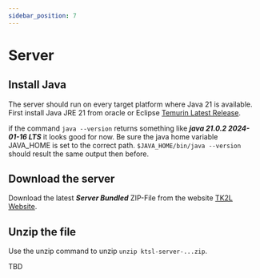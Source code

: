 ```yaml
---
sidebar_position: 7
---
```


# Server

## Install Java

The server should run on every target platform where Java 21 is available. First install
Java JRE 21 from oracle or Eclipse [Temurin Latest Release](https://adoptium.net/de/temurin/releases/).

if the command `java --version` returns something like ***java 21.0.2 2024-01-16 LTS*** it
looks good for now. Be sure the java home variable JAVA_HOME is set to the correct path.
```$JAVA_HOME/bin/java --version``` should result the same output then before.

## Download the server

Download the latest ***Server Bundled*** ZIP-File from the website [TK2L Website](https://tk2l.org#downloads).

## Unzip the file

Use the unzip command to unzip `unzip ktsl-server-...zip`.

TBD